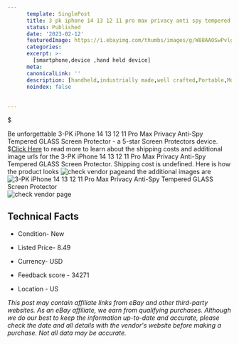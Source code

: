 ```yaml
---
      template: SinglePost
      title: 3 pk iphone 14 13 12 11 pro max privacy anti spy tempered glass screen protector
      status: Published
      date: '2023-02-12'
      featuredImage: https://i.ebayimg.com/thumbs/images/g/W88AAOSwPvlga5zX/s-l225.jpg
      categories: 
      excerpt: >-
        [smartphone,device ,hand held device]
      meta:
      canonicalLink: ''
      description: [handheld,industrially made,well crafted,Portable,Mobile,Compact,Convenient,Lightweight,Maneuverable,Man-portable,Miniature,Carriable,Hand-held,Light,Holdable,Transportable,Mobile device,Pocket-sized,On-the-go,Wireless,Cordless,Compact size,Convenient size, smartphone,device ,hand held device]
      noindex: false
      
        
---
```

$

Be unforgettable 3-PK iPhone 14 13 12 11 Pro Max Privacy Anti-Spy Tempered GLASS Screen Protector - a 5-star Screen Protectors device.
$[Click Here](https://www.ebay.com/itm/133836092831?hash=item1f2940b59f%3Ag%3AW88AAOSwPvlga5zX&mkevt=1&mkcid=1&mkrid=711-53200-19255-0&campid=%253CePNCampaignId%253E&customid=%253CreferenceId%253E&toolid=10049) to read more to learn about the shipping costs and additional image urls for the 3-PK iPhone 14 13 12 11 Pro Max Privacy Anti-Spy Tempered GLASS Screen Protector. Shipping cost is undefined. Here is how the product looks ![check vendor page](https://i.ebayimg.com/thumbs/images/g/W88AAOSwPvlga5zX/s-l225.jpg)and the additional images are![3-PK iPhone 14 13 12 11 Pro Max Privacy Anti-Spy Tempered GLASS Screen Protector](https://i.ebayimg.com/images/g/W88AAOSwPvlga5zX/s-l960.jpg)![check vendor page](https://origin-galleryplus.ebayimg.com/ws/web/133836092831_2_0_1/225x225.jpg,https://origin-galleryplus.ebayimg.com/ws/web/133836092831_3_0_1/225x225.jpg,https://origin-galleryplus.ebayimg.com/ws/web/133836092831_4_0_1/225x225.jpg,https://origin-galleryplus.ebayimg.com/ws/web/133836092831_5_0_1/225x225.jpg)



 ## Technical Facts 



     
      

 - Condition- New 


      

 - Listed Price- 8.49 


      

 - Currency- USD 


      

 - Feedback score - 34271 


      

 - Location - US 


      
      

 *_This post may contain affiliate links from eBay and other third-party websites. As an eBay affiliate, we earn from qualifying purchases. Although we do our best to keep the information up-to-date and accurate, please check the date and all details with the vendor's website before making a purchase. Not all data may be accurate._*






